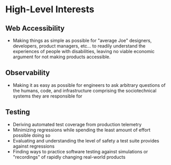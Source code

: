 # High-Level Interests

## Web Accessibility

- Making things as simple as possible for "average Joe" designers, developers, product managers, etc... to readily understand the experiences of people with disabilities, leaving no viable economic argument for not making products accessible.

## Observability

- Making it as easy as possible for engineers to ask arbitrary questions of the humans, code, and infrastructure comprising the sociotechnical systems they are responsible for

## Testing

- Deriving automated test coverage from production telemetry
- Minimizing regressions while spending the least amount of effort possible doing so
- Evaluating and understanding the level of safety a test suite provides against regressions
- Finding ways to practice software testing against simulations or "recordings" of rapidly changing real-world products

<!--
**Grunet/Grunet** is a ✨ _special_ ✨ repository because its `README.md` (this file) appears on your GitHub profile.
-->
